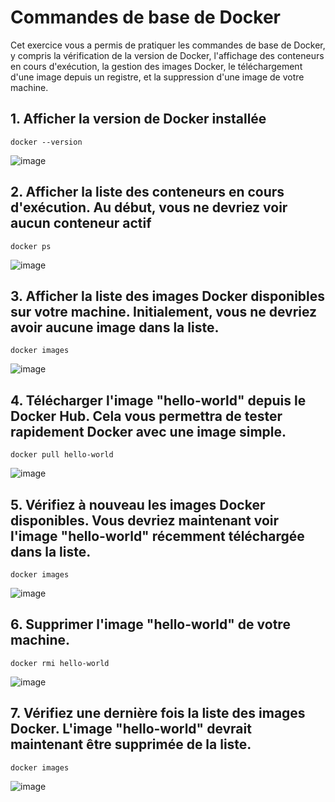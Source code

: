 # Commandes de base de Docker

Cet exercice vous a permis de pratiquer les commandes de base de Docker, y compris la vérification de la version de Docker, 
l'affichage des conteneurs en cours d'exécution, la gestion des images Docker, le téléchargement d'une image depuis un registre, 
et la suppression d'une image de votre machine.

## 1. Afficher la version de Docker installée

```
docker --version
```

![image](https://github.com/asmaa-kplr/Docker/assets/123757632/2059258e-ee91-4cf6-8003-56e73a85d919)

## 2. Afficher la liste des conteneurs en cours d'exécution. Au début, vous ne devriez voir aucun conteneur actif

```
docker ps
```

![image](https://github.com/asmaa-kplr/Docker/assets/123757632/7530a145-0861-4626-8393-da7cc4bfa229)

## 3. Afficher la liste des images Docker disponibles sur votre machine. Initialement, vous ne devriez avoir aucune image dans la liste.

```
docker images
```

![image](https://github.com/asmaa-kplr/Docker/assets/123757632/1dacf658-7a46-4c49-87fc-6a31b797082e)


## 4. Télécharger l'image "hello-world" depuis le Docker Hub. Cela vous permettra de tester rapidement Docker avec une image simple.

```
docker pull hello-world
```

![image](https://github.com/asmaa-kplr/Docker/assets/123757632/bb5c82cf-c131-4bff-a7eb-7ecfff70dcd5)

## 5. Vérifiez à nouveau les images Docker disponibles. Vous devriez maintenant voir l'image "hello-world" récemment téléchargée dans la liste.

```
docker images
```

![image](https://github.com/asmaa-kplr/Docker/assets/123757632/d44e0f56-dceb-4a6a-b68e-77c03c271385)

## 6. Supprimer l'image "hello-world" de votre machine. 

```
docker rmi hello-world
```
![image](https://github.com/asmaa-kplr/Docker/assets/123757632/13997e35-7cfe-4f3c-aa63-2e1d0cfced30)

## 7. Vérifiez une dernière fois la liste des images Docker. L'image "hello-world" devrait maintenant être supprimée de la liste.

```
docker images 
```
![image](https://github.com/asmaa-kplr/Docker/assets/123757632/6b4e7f9f-3f7b-4c83-bc95-fea7cb19f8a0)

